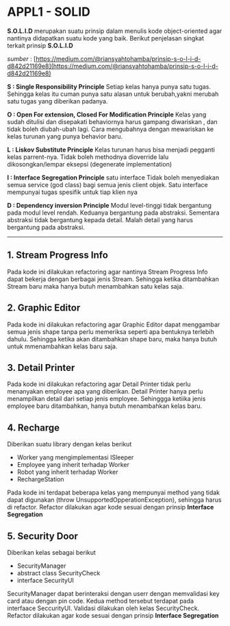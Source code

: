 # APPL1 - SOLID

**S.O.L.I.D** merupakan suatu prinsip dalam menulis kode object-oriented agar nantinya didapatkan suatu kode yang baik. Berikut penjelasan singkat terkait prinsip **S.O.L.I.D**

*sumber* : [https://medium.com/@riansyahtohamba/prinsip-s-o-l-i-d-d842d21169e8](https://medium.com/@riansyahtohamba/prinsip-s-o-l-i-d-d842d21169e8)

**S : Single Responsibility Principle**
Setiap kelas hanya punya satu tugas. Sehingga kelas itu cuman punya satu alasan untuk berubah,yakni merubah satu tugas yang diberikan padanya.

**O : Open For extension, Closed For Modification Principle**
Kelas yang sudah ditulisi dan disepakati behaviornya harus gampang diwariskan , dan tidak boleh diubah-ubah lagi. Cara mengubahnya dengan mewariskan ke kelas turunan yang punya behavior baru.

**L : Liskov Substitute Principle**
Kelas turunan harus bisa menjadi pegganti kelas parrent-nya. Tidak boleh methodnya dioverride lalu dikosongkan/lempar eksepsi (degenerate implementation)

**I : Interface Segregation Principle**
satu interface Tidak boleh menyediakan semua service (god class) bagi semua jenis client objek. Satu interface mempunyai tugas spesifik untuk tiap klien nya

**D : Dependency inversion Principle**
Modul level-tinggi tidak bergantung pada modul level rendah. Keduanya bergantung pada abstraksi. Sementara abstraksi tidak bergantung kepada detail. Malah detail yang harus bergantung pada abstraksi.

---

## 1. Stream Progress Info
Pada kode ini dilakukan refactoring agar nantinya Stream Progress Info dapat bekerja dengan berbagai jenis Stream. Sehingga ketika ditambahkan Stream baru maka hanya butuh menambahkan satu kelas saja.

## 2. Graphic Editor
Pada kode ini dilakukan refactoring agar Graphic Editor dapat menggambar semua jenis shape tanpa perlu memeriksa seperti apa bentuknya terlebih dahulu. Sehingga ketika akan ditambahkan shape baru, maka hanya butuh untuk mmenambahkan kelas baru saja.

## 3. Detail Printer
Pada kode ini dilakukan refactoring agar Detail Printer tidak perlu menanyakan employee apa yang diberikan. Detail Printer hanya perlu menampilkan detail dari setiap jenis employee. Sehinggga ketiika jenis employee baru ditambahkan, hanya butuh menambahkan kelas baru.

## 4. Recharge
Diberikan suatu library dengan kelas berikut
* Worker yang mengimplementasi ISleeper
* Employee yang inherit terhadap Worker
* Robot yang inherit terhadap Worker
* RechargeStation

Pada kode ini terdapat beberapa kelas yang mempunyai method yang tidak dapat digunakan (throw UnsupportedOpperationException), sehingga harus di refactor.
Refactor dilakukan agar kode sesuai dengan prinsip **Interface Segregation**

## 5. Security Door
Diberikan kelas sebagai berikut
* SecurityManager
* abstract class SecurityCheck
* interface SecurityUI

SecurityManager dapat berinteraksi dengan userr dengan memvalidasi key card atau dengan pin code. Kedua method tersebut terdapat pada interfaace SeccurityUI. Validasi dilakukan oleh kelas SecurityCheck.
Refactor dilakukan agar kode sesuai dengan prinsip **Interface Segregation**
